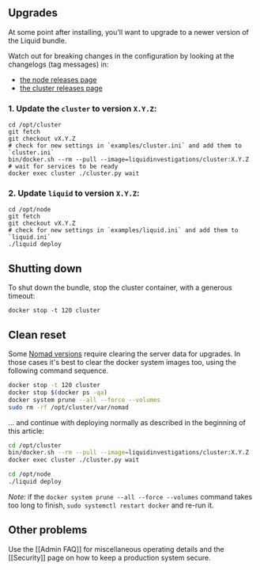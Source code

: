 ## Upgrades
At some point after installing, you'll want to upgrade to a newer version of the Liquid bundle.

Watch out for breaking changes in the configuration by looking at the changelogs (tag messages) in:

- [the node releases page](https://github.com/liquidinvestigations/node/releases)
- [the cluster releases page](https://github.com/liquidinvestigations/cluster/releases)

### 1. Update the `cluster` to version `X.Y.Z`:

    cd /opt/cluster
    git fetch
    git checkout vX.Y.Z
    # check for new settings in `examples/cluster.ini` and add them to `cluster.ini`
    bin/docker.sh --rm --pull --image=liquidinvestigations/cluster:X.Y.Z
    # wait for services to be ready
    docker exec cluster ./cluster.py wait


### 2. Update `liquid` to version `X.Y.Z`:

    cd /opt/node
    git fetch
    git checkout vX.Y.Z
    # check for new settings in `examples/liquid.ini` and add them to `liquid.ini`
    ./liquid deploy


## Shutting down

To shut down the bundle, stop the cluster container, with a generous timeout:
```shell
docker stop -t 120 cluster 
```

## Clean reset

Some [Nomad versions](https://www.nomadproject.io/guides/upgrade/upgrade-specific.html) require clearing the server data for upgrades. In those cases it's best to clear the docker system images too, using the following command sequence.

```bash
docker stop -t 120 cluster
docker stop $(docker ps -qa)
docker system prune --all --force --volumes
sudo rm -rf /opt/cluster/var/nomad
```

... and continue with deploying normally as described in the beginning of this article:
```bash
cd /opt/cluster
bin/docker.sh --rm --pull --image=liquidinvestigations/cluster:X.Y.Z
docker exec cluster ./cluster.py wait

cd /opt/node
./liquid deploy
```

_Note:_ if the `docker system prune --all --force --volumes` command takes too long to finish, `sudo systemctl restart docker` and re-run it.

## Other problems

Use the [[Admin FAQ]] for miscellaneous operating details and the [[Security]] page on how to keep a production system secure.